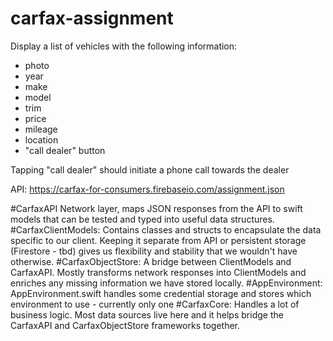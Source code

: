 # carfax-assignment

Display a list of vehicles with the following information:
- photo
- year
- make
- model
- trim
- price
- mileage
- location
- "call dealer" button

Tapping "call dealer" should initiate a phone call towards the dealer

API: https://carfax-for-consumers.firebaseio.com/assignment.json

#CarfaxAPI
Network layer, maps JSON responses from the API to swift models that can be tested and typed into useful data structures.
#CarfaxClientModels:
Contains classes and structs to encapsulate the data specific to our client. Keeping it separate from API or persistent storage (Firestore - tbd) gives us flexibility and stability that we wouldn't have otherwise.
#CarfaxObjectStore:
A bridge between ClientModels and CarfaxAPI. Mostly transforms network responses into ClientModels and enriches any missing information we have stored locally.
#AppEnvironment:
AppEnvironment.swift handles some credential storage and stores which environment to use - currently only one
#CarfaxCore:
Handles a lot of business logic. Most data sources live here and it helps bridge the CarfaxAPI and CarfaxObjectStore frameworks together.

